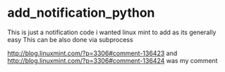# add_notification_python

This is just a notification code i wanted linux mint to add as its generally easy 
This can be also done via subprocess


http://blog.linuxmint.com/?p=3306#comment-136423 
and http://blog.linuxmint.com/?p=3306#comment-136424   was my comment


